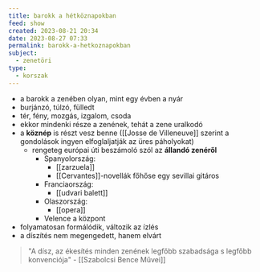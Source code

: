 ```yaml
---
title: barokk a hétköznapokban
feed: show
created: 2023-08-21 20:34
date: 2023-08-27 07:33
permalink: barokk-a-hetkoznapokban
subject:
  - zenetöri
type:
  - korszak
---
```


- a barokk a zenében olyan, mint egy évben a nyár
- burjánzó, túlzó, fülledt
- tér, fény, mozgás, izgalom, csoda
- ekkor mindenki része a zenének, tehát a zene uralkodó
- a **köznép** is részt vesz benne ([[Josse de Villeneuve]] szerint a gondolások ingyen elfoglaljatják az üres páholyokat)
	- rengeteg európai úti beszámoló szól az **állandó zenéről**
		- Spanyolország:
			- [[zarzuela]]
			- [[Cervantes]]-novellák főhőse egy sevillai gitáros
		- Franciaország:
			- [[udvari balett]]
		- Olaszország:
			- [[opera]]
		- Velence a központ
- folyamatosan formálódik, változik az ízlés
- a díszítés nem megengedett, hanem elvárt

> "A dísz, az ékesítés minden zenének legfőbb szabadsága s legfőbb konvenciója" - [[Szabolcsi Bence Művei]]

